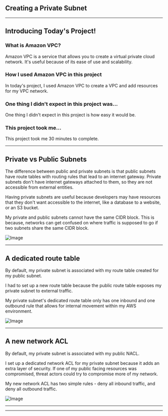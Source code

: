 

## Creating a Private Subnet


---

## Introducing Today's Project!

### What is Amazon VPC?

Amazon VPC is a service that allows you to create a virtual private cloud network. It's useful because of its ease of use and scalability.

### How I used Amazon VPC in this project

In today's project, I used Amazon VPC to create a VPC and add resources for my VPC network.

### One thing I didn't expect in this project was...

One thing I didn't expect in this project is how easy it would be.

### This project took me...

This project took me 30 minutes to complete.

---

## Private vs Public Subnets

The difference between public and private subnets is that public subnets have route tables with routing rules that lead to an internet gateway. Private subnets don't have internet gateways attached to them, so they are not accessible from external entities.

Having private subnets are useful because developers may have resources that they don't want accessible to the internet, like a database to a website, or an S3 bucket.

My private and public subnets cannot have the same CIDR block. This is because, networks can get confused on where traffic is supposed to go if two subnets share the same CIDR block.

![Image](http://learn.nextwork.org/intense_azure_festive_sow/uploads/aws-networks-private_afe1fdbd)

---

## A dedicated route table

By default, my private subnet is associated with my route table created for my public subnet.

I had to set up a new route table because the public route table exposes my private subnet to external traffic.

My private subnet's dedicated route table only has one inbound and one outbound rule that allows for internal movement within my AWS environment.

![Image](http://learn.nextwork.org/intense_azure_festive_sow/uploads/aws-networks-private_b4b904b5)

---

## A new network ACL

By default, my private subnet is associated with my public NACL.

I set up a dedicated network ACL for my private subnet because it adds an extra layer of security. If one of my public facing resources was compromised, threat actors could try to compromise more of my network.

My new network ACL has two simple rules - deny all inbound traffic, and deny all outbound traffic.

![Image](http://learn.nextwork.org/intense_azure_festive_sow/uploads/aws-networks-private_1ed2cb07)

---

---
